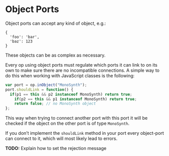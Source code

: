 # Object Ports

Object ports can accept any kind of object, e.g.:

```
{
  'foo': 'bar',
  'baz': 123
}
```

These objects can be as complex as necessary.

Every op using object ports must regulate which ports it can link to on its own to make sure there are no incompatible connections. A simple way to do this when working with JavaScript classes is the following:

```javascript
var port = op.inObject("MonoSynth");
port.shouldLink = function() {
  if(p1 == this && p2 instanceof MonoSynth) return true;
    if(p2 == this && p1 instanceof MonoSynth) return true;
    return false; // no MonoSynth object
};
```

This way when trying to connect another port with this port it will be checked if the object on the other port is of type `MonoSynth`.

If you don’t implement the `shouldLink` method in your port every object-port can connect to it, which will most likely lead to errors.

**TODO:** Explain how to set the rejection message

